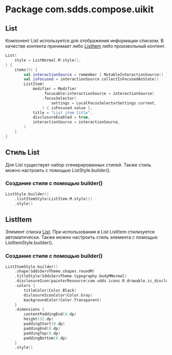 # Package com.sdds.compose.uikit

## List

Компонент List используется для отображения информации списком.
В качестве контента принимает либо [ListItem](#listitem) либо произвольный контент.

```kotlin
List(
    style = ListNormal.M.style(),
) {
    items(5) {
        val interactionSource = remember { MutableInteractionSource() }
        val isFocused = interactionSource.collectIsFocusedAsState()
        ListItem(
            modifier = Modifier
                .focusable(interactionSource = interactionSource)
                .focusSelector(
                    settings = LocalFocusSelectorSettings.current,
                ) { isFocused.value },
            title = "List item title",
            disclosureEnabled = true,
            interactionSource = interactionSource,
        )
    }
}
```

## Стиль List

Для List существует набор сгенерированных стилей. Также стиль можно настроить с помощью ListStyle.builder().

### Создание стиля с помощью builder()

```kotlin
ListStyle.builder()
    .listItemStyle(ListItem.M.style())
    .style()
```

## ListItem

Элемент списка [List](#list). При использовании в List ListItem стилизуется автоматически. Также можно настроить стиль элемента с помощью ListItemStyle.builder().

### Создание стиля с помощью builder()

```kotlin
ListItemStyle.builder()
    .shape(SddsServTheme.shapes.roundM)
    .titleStyle(SddsServTheme.typography.bodyMNormal)
    .disclosureIcon(painterResource(com.sdds.icons.R.drawable.ic_disclosure_right_outline_24))
    .colors {
        titleColor(Color.Black)
        dislosureIconColor(Color.Gray)
        backgroundColor(Color.Transparent)
    }
    .dimensions {
        contentPaddingEnd(4.dp)
        height(32.dp)
        paddingStart(8.dp)
        paddingEnd(8.dp)
        paddingTop(8.dp)
        paddingBottom(8.dp)
    }
    .style()
```
